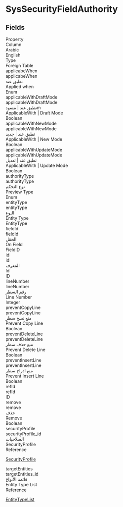 # SysSecurityFieldAuthority

<ContentFilter/>

<div class='searchable'>

## Fields

<div class="row header-row">
<div class="cell">Property</div>
<div class="cell">Column</div>
<div class="cell">Arabic</div>
<div class="cell">English</div>
<div class="cell">Type</div>
<div class="cell">Foreign Table</div>
</div><div class="row searchable" id="applicabeWhen">
<div class="cell" data-label="Property">applicabeWhen</div>
<div class="cell" data-label="Column">applicabeWhen</div>
<div class="cell" data-label="Arabic">تطبق عند</div>
<div class="cell" data-label="English">Applied when</div>
<div class="cell" data-label="Type">Enum</div>

</div>

<div class="row searchable" id="applicableWithDraftMode">
<div class="cell" data-label="Property">applicableWithDraftMode</div>
<div class="cell" data-label="Column">applicableWithDraftMode</div>
<div class="cell" data-label="Arabic">تطبق عند | مسودm</div>
<div class="cell" data-label="English">ApplicableWith | Draft Mode</div>
<div class="cell" data-label="Type">Boolean</div>

</div>

<div class="row searchable" id="applicableWithNewMode">
<div class="cell" data-label="Property">applicableWithNewMode</div>
<div class="cell" data-label="Column">applicableWithNewMode</div>
<div class="cell" data-label="Arabic">تطبق عند | جديد</div>
<div class="cell" data-label="English">ApplicableWith | New Mode</div>
<div class="cell" data-label="Type">Boolean</div>

</div>

<div class="row searchable" id="applicableWithUpdateMode">
<div class="cell" data-label="Property">applicableWithUpdateMode</div>
<div class="cell" data-label="Column">applicableWithUpdateMode</div>
<div class="cell" data-label="Arabic">تطبق عند | تعديل</div>
<div class="cell" data-label="English">ApplicableWith | Update Mode</div>
<div class="cell" data-label="Type">Boolean</div>

</div>

<div class="row searchable" id="authorityType">
<div class="cell" data-label="Property">authorityType</div>
<div class="cell" data-label="Column">authorityType</div>
<div class="cell" data-label="Arabic">نوع التحكم</div>
<div class="cell" data-label="English">Preview Type</div>
<div class="cell" data-label="Type">Enum</div>

</div>

<div class="row searchable" id="entityType">
<div class="cell" data-label="Property">entityType</div>
<div class="cell" data-label="Column">entityType</div>
<div class="cell" data-label="Arabic">النوع</div>
<div class="cell" data-label="English">Entity Type</div>
<div class="cell" data-label="Type">EntityType</div>

</div>

<div class="row searchable" id="fieldId">
<div class="cell" data-label="Property">fieldId</div>
<div class="cell" data-label="Column">fieldId</div>
<div class="cell" data-label="Arabic"> الحقل</div>
<div class="cell" data-label="English"> On Field</div>
<div class="cell" data-label="Type">FieldID</div>

</div>

<div class="row searchable" id="id">
<div class="cell" data-label="Property">id</div>
<div class="cell" data-label="Column">id</div>
<div class="cell" data-label="Arabic">المعرف</div>
<div class="cell" data-label="English">Id</div>
<div class="cell" data-label="Type">ID</div>

</div>

<div class="row searchable" id="lineNumber">
<div class="cell" data-label="Property">lineNumber</div>
<div class="cell" data-label="Column">lineNumber</div>
<div class="cell" data-label="Arabic">رقم السطر</div>
<div class="cell" data-label="English">Line Number</div>
<div class="cell" data-label="Type">Integer</div>

</div>

<div class="row searchable" id="preventCopyLine">
<div class="cell" data-label="Property">preventCopyLine</div>
<div class="cell" data-label="Column">preventCopyLine</div>
<div class="cell" data-label="Arabic">منع نسخ سطر</div>
<div class="cell" data-label="English">Prevent Copy Line</div>
<div class="cell" data-label="Type">Boolean</div>

</div>

<div class="row searchable" id="preventDeleteLine">
<div class="cell" data-label="Property">preventDeleteLine</div>
<div class="cell" data-label="Column">preventDeleteLine</div>
<div class="cell" data-label="Arabic">منع حذف سطر</div>
<div class="cell" data-label="English">Prevent Delete Line</div>
<div class="cell" data-label="Type">Boolean</div>

</div>

<div class="row searchable" id="preventInsertLine">
<div class="cell" data-label="Property">preventInsertLine</div>
<div class="cell" data-label="Column">preventInsertLine</div>
<div class="cell" data-label="Arabic">منع ادراج سطر</div>
<div class="cell" data-label="English">Prevent Insert Line</div>
<div class="cell" data-label="Type">Boolean</div>

</div>

<div class="row searchable" id="refId">
<div class="cell" data-label="Property">refId</div>
<div class="cell" data-label="Column">refId</div>
<div class="cell" data-label="Arabic"></div>
<div class="cell" data-label="English"></div>
<div class="cell" data-label="Type">ID</div>

</div>

<div class="row searchable" id="remove">
<div class="cell" data-label="Property">remove</div>
<div class="cell" data-label="Column">remove</div>
<div class="cell" data-label="Arabic">حذف</div>
<div class="cell" data-label="English">Remove</div>
<div class="cell" data-label="Type">Boolean</div>

</div>

<div class="row searchable" id="securityProfile">
<div class="cell" data-label="Property">securityProfile</div>
<div class="cell" data-label="Column">securityProfile_id</div>
<div class="cell" data-label="Arabic">الصلاحيات</div>
<div class="cell" data-label="English">SecurityProfile</div>
<div class="cell" data-label="Type">Reference</div>
<div class="cell" data-label="Foreign Table">

 [SecurityProfile](/entities/basic/SecurityProfile.md) 
</div>
</div>

<div class="row searchable" id="targetEntities">
<div class="cell" data-label="Property">targetEntities</div>
<div class="cell" data-label="Column">targetEntities_id</div>
<div class="cell" data-label="Arabic">قائمة الأنواع</div>
<div class="cell" data-label="English">Entity Type List</div>
<div class="cell" data-label="Type">Reference</div>
<div class="cell" data-label="Foreign Table">

 [EntityTypeList](/entities/basic/EntityTypeList.md) 
</div>
</div>


</div>

